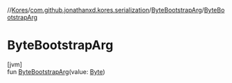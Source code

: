 //[Kores](../../../index.md)/[com.github.jonathanxd.kores.serialization](../index.md)/[ByteBootstrapArg](index.md)/[ByteBootstrapArg](-byte-bootstrap-arg.md)

# ByteBootstrapArg

[jvm]\
fun [ByteBootstrapArg](-byte-bootstrap-arg.md)(value: [Byte](https://kotlinlang.org/api/latest/jvm/stdlib/kotlin/-byte/index.html))
